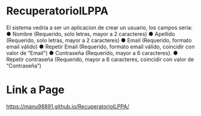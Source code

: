 # RecuperatoriolLPPA
El sistema vedria a ser un aplicacion de crear un usuario, los campos seria:
●	Nombre (Requerido, solo letras, mayor a 2 caracteres)
●	Apellido (Requerido, solo letras, mayor a 2 caracteres)
●	Email (Requerido, formato email válido)
●	Repetir Email (Requerido, formato email válido, coincidir con valor de “Email”)
●	Contraseña (Requerido, mayor a 6 caracteres).
●	Repetir contraseña (Requerido, mayor a 6 caracteres, coincidir con valor de “Contraseña”)

# Link a Page

https://manu98891.github.io/RecuperatoriolLPPA/
